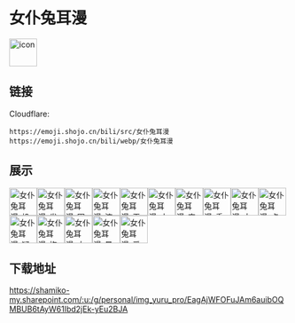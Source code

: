 # 女仆兔耳漫
<img src="https://emoji.shojo.cn/bili/src/女仆兔耳漫/icon.png" width="50" height="50" alt="icon">

## 链接
Cloudflare:
```
https://emoji.shojo.cn/bili/src/女仆兔耳漫
https://emoji.shojo.cn/bili/webp/女仆兔耳漫
```
## 展示
<img src="https://emoji.shojo.cn/bili/src/女仆兔耳漫/女仆兔耳漫-投币.png" width="50" height="50" alt="女仆兔耳漫-投币"><img src="https://emoji.shojo.cn/bili/src/女仆兔耳漫/女仆兔耳漫-发火.png" width="50" height="50" alt="女仆兔耳漫-发火"><img src="https://emoji.shojo.cn/bili/src/女仆兔耳漫/女仆兔耳漫-困困.png" width="50" height="50" alt="女仆兔耳漫-困困"><img src="https://emoji.shojo.cn/bili/src/女仆兔耳漫/女仆兔耳漫-流泪.png" width="50" height="50" alt="女仆兔耳漫-流泪"><img src="https://emoji.shojo.cn/bili/src/女仆兔耳漫/女仆兔耳漫-无语.png" width="50" height="50" alt="女仆兔耳漫-无语"><img src="https://emoji.shojo.cn/bili/src/女仆兔耳漫/女仆兔耳漫-小心.png" width="50" height="50" alt="女仆兔耳漫-小心"><img src="https://emoji.shojo.cn/bili/src/女仆兔耳漫/女仆兔耳漫-害羞.png" width="50" height="50" alt="女仆兔耳漫-害羞"><img src="https://emoji.shojo.cn/bili/src/女仆兔耳漫/女仆兔耳漫-委屈.png" width="50" height="50" alt="女仆兔耳漫-委屈"><img src="https://emoji.shojo.cn/bili/src/女仆兔耳漫/女仆兔耳漫-大哭.png" width="50" height="50" alt="女仆兔耳漫-大哭"><img src="https://emoji.shojo.cn/bili/src/女仆兔耳漫/女仆兔耳漫-点赞.png" width="50" height="50" alt="女仆兔耳漫-点赞"><img src="https://emoji.shojo.cn/bili/src/女仆兔耳漫/女仆兔耳漫-疑惑.png" width="50" height="50" alt="女仆兔耳漫-疑惑"><img src="https://emoji.shojo.cn/bili/src/女仆兔耳漫/女仆兔耳漫-抱抱.png" width="50" height="50" alt="女仆兔耳漫-抱抱"><img src="https://emoji.shojo.cn/bili/src/女仆兔耳漫/女仆兔耳漫-大喊.png" width="50" height="50" alt="女仆兔耳漫-大喊"><img src="https://emoji.shojo.cn/bili/src/女仆兔耳漫/女仆兔耳漫-晕.png" width="50" height="50" alt="女仆兔耳漫-晕"><img src="https://emoji.shojo.cn/bili/src/女仆兔耳漫/女仆兔耳漫-爱你.png" width="50" height="50" alt="女仆兔耳漫-爱你">

## 下载地址

https://shamiko-my.sharepoint.com/:u:/g/personal/img_yuru_pro/EagAjWFOFuJAm6auibOQMBUB6tAyW61Ibd2jEk-yEu2BJA